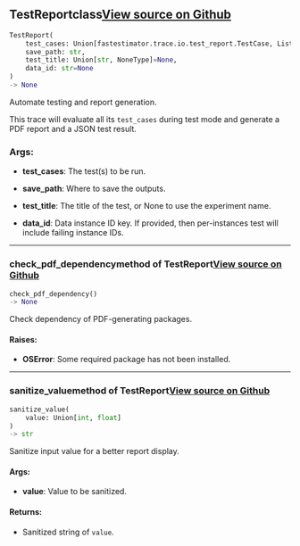 ## TestReport<span class="tag">class</span><a class="sourcelink" href=https://github.com/fastestimator/fastestimator/blob/r1.1/fastestimator/trace/io/test_report.py/#L86-L526>View source on Github</a>
```python
TestReport(
	test_cases: Union[fastestimator.trace.io.test_report.TestCase, List[fastestimator.trace.io.test_report.TestCase]],
	save_path: str,
	test_title: Union[str, NoneType]=None,
	data_id: str=None
)
-> None
```
Automate testing and report generation.

This trace will evaluate all its `test_cases` during test mode and generate a PDF report and a JSON test result.


<h3>Args:</h3>


* **test_cases**: The test(s) to be run.

* **save_path**: Where to save the outputs.

* **test_title**: The title of the test, or None to use the experiment name.

* **data_id**: Data instance ID key. If provided, then per-instances test will include failing instance IDs.

---

### check_pdf_dependency<span class="tag">method of TestReport</span><a class="sourcelink" href=https://github.com/fastestimator/fastestimator/blob/r1.1/fastestimator/trace/io/test_report.py/#L490-L502>View source on Github</a>
```python
check_pdf_dependency()
-> None
```
Check dependency of PDF-generating packages.


<h4>Raises:</h4>


* **OSError**: Some required package has not been installed.

---

### sanitize_value<span class="tag">method of TestReport</span><a class="sourcelink" href=https://github.com/fastestimator/fastestimator/blob/r1.1/fastestimator/trace/io/test_report.py/#L504-L517>View source on Github</a>
```python
sanitize_value(
	value: Union[int, float]
)
-> str
```
Sanitize input value for a better report display.


<h4>Args:</h4>


* **value**: Value to be sanitized. 

<h4>Returns:</h4>

<ul class="return-block"><li>    Sanitized string of <code>value</code>.</li></ul>

